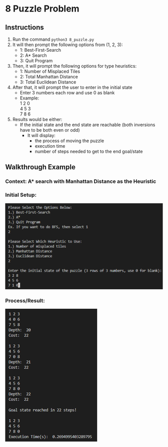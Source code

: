 # 8 Puzzle Problem

## Instructions
1. Run the command `python3 8_puzzle.py`
2. It will then prompt the following options from (1, 2, 3):
    - 1: Best-First-Search
    - 2: A* Search
    - 3: Quit Program
3. Then, it will prompt the following options for type heuristics:
    - 1: Number of Misplaced Tiles
    - 2: Total Manhattan Distance
    - 3: Total Euclidean Distance
4. After that, it will prompt the user to enter in the initial state
    - Enter 3 numbers each row and use 0 as blank
    - Example: <br /> 
        1 2 0 <br />
        4 5 3 <br />
        7 8 6 <br />
5.  Results would be either:
    - If the initial state and the end state are reachable (both inversions have to be both even or odd)
        - It will display: 
            - the process of moving the puzzle
            - execution time
            - number of steps needed to get to the end goal/state

## Walkthrough Example
### Context: A* search with Manhattan Distance as the Heuristic 
### Initial Setup: 
![alt text](Initial_Setup.png) <br />
### Process/Result:  
![alt text](Result.png) <br />